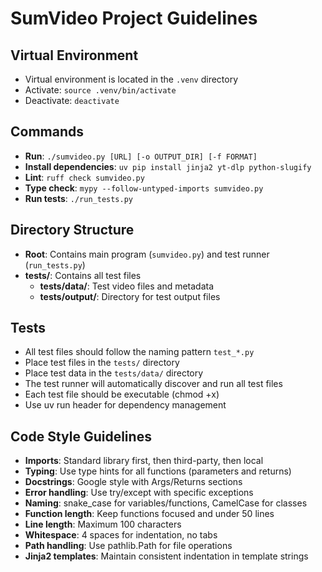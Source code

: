 # SumVideo Project Guidelines

## Virtual Environment
- Virtual environment is located in the `.venv` directory
- Activate: `source .venv/bin/activate`
- Deactivate: `deactivate`

## Commands
- **Run**: `./sumvideo.py [URL] [-o OUTPUT_DIR] [-f FORMAT]`
- **Install dependencies**: `uv pip install jinja2 yt-dlp python-slugify`
- **Lint**: `ruff check sumvideo.py`
- **Type check**: `mypy --follow-untyped-imports sumvideo.py`
- **Run tests**: `./run_tests.py`

## Directory Structure
- **Root**: Contains main program (`sumvideo.py`) and test runner (`run_tests.py`)
- **tests/**: Contains all test files
  - **tests/data/**: Test video files and metadata
  - **tests/output/**: Directory for test output files

## Tests
- All test files should follow the naming pattern `test_*.py`
- Place test files in the `tests/` directory
- Place test data in the `tests/data/` directory
- The test runner will automatically discover and run all test files
- Each test file should be executable (chmod +x)
- Use uv run header for dependency management

## Code Style Guidelines
- **Imports**: Standard library first, then third-party, then local
- **Typing**: Use type hints for all functions (parameters and returns)
- **Docstrings**: Google style with Args/Returns sections
- **Error handling**: Use try/except with specific exceptions
- **Naming**: snake_case for variables/functions, CamelCase for classes
- **Function length**: Keep functions focused and under 50 lines
- **Line length**: Maximum 100 characters
- **Whitespace**: 4 spaces for indentation, no tabs
- **Path handling**: Use pathlib.Path for file operations
- **Jinja2 templates**: Maintain consistent indentation in template strings
